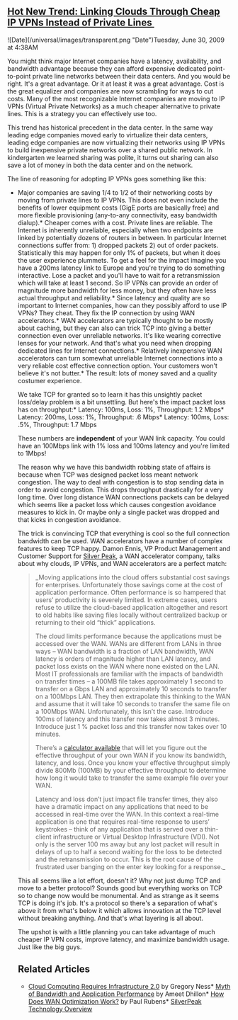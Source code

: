 ## [Hot New Trend: Linking Clouds Through Cheap IP VPNs Instead of Private Lines ](/blog/2009/6/30/hot-new-trend-linking-clouds-through-cheap-ip-vpns-instead-o.html)

<div class="journal-entry-tag journal-entry-tag-post-title"><span class="posted-on">![Date](/universal/images/transparent.png "Date")Tuesday, June 30, 2009 at 4:38AM</span></div>

<div class="body">

You might think major Internet companies have a latency, availability, and bandwidth advantage because they can afford expensive dedicated point-to-point private line networks between their data centers. And you would be right. It's a great advantage. Or it at least it was a great advantage. Cost is the great equalizer and companies are now scrambling for ways to cut costs. Many of the most recognizable Internet companies are moving to IP VPNs (Virtual Private Networks) as a much cheaper alternative to private lines. This is a strategy you can effectively use too.  

This trend has historical precedent in the data center. In the same way leading edge companies moved early to virtualize their data centers, leading edge companies are now virtualizing their networks using IP VPNs to build inexpensive private networks over a shared public network. In kindergarten we learned sharing was polite, it turns out sharing can also save a lot of money in both the data center and on the network.  

The line of reasoning for adopting IP VPNs goes something like this:

*   Major companies are saving 1/4 to 1/2 of their networking costs by moving from private lines to IP VPNs. This does not even include the benefits of lower equipment costs (GigE ports are basically free) and more flexible provisioning (any-to-any connectivity, easy bandwidth dialup).*   Cheaper comes with a cost. Private lines are reliable. The Internet is inherently unreliable, especially when two endpoints are linked by potentially dozens of routers in between. In particular Internet connections suffer from: 1) dropped packets 2) out of order packets. Statistically this may happen for only 1% of packets, but when it does the user experience plummets. To get a feel for the impact imagine you have a 200ms latency link to Europe and you're trying to do something interactive. Lose a packet and you'll have to wait for a retransmission which will take at least 1 second. So IP VPNs can provide an order of magnitude more bandwidth for less money, but they often have less actual throughput and reliability.*   Since latency and quality are so important to Internet companies, how can they possibly afford to use IP VPNs? They cheat. They fix the IP connection by using WAN accelerators.*   WAN accelerators are typically thought to be mostly about caching, but they can also can trick TCP into giving a better connection even over unreliable networks. It's like wearing corrective lenses for your network. And that's what you need when dropping dedicated lines for Internet connections.*   Relatively inexpensive WAN accelerators can turn somewhat unreliable Internet connections into a very reliable cost effective connection option. Your customers won't believe it's not butter.*   The result: lots of money saved and a quality costumer experience.  

    We take TCP for granted so to learn it has this unsightly packet loss/delay problem is a bit unsettling. But here's the impact packet loss has on throughput:*   Latency: 100ms, Loss: 1%, Throughput: 1.2 Mbps*   Latency: 200ms, Loss: 1%, Throughput: .6 Mbps*   Latency: 100ms, Loss: .5%, Throughput: 1.7 Mbps  

    These numbers are **independent** of your WAN link capacity. You could have an 100Mbps link with 1% loss and 100ms latency and you're limited to 1Mbps!  

    The reason why we have this bandwidth robbing state of affairs is because when TCP was designed packet loss meant network congestion. The way to deal with congestion is to stop sending data in order to avoid congestion. This drops throughput drastically for a very long time. Over long distance WAN connections packets can be delayed which seems like a packet loss which causes congestion avoidance measures to kick in. Or maybe only a single packet was dropped and that kicks in congestion avoidance.  

    The trick is convincing TCP that everything is cool so the full connection bandwidth can be used. WAN accelerators have a number of complex features to keep TCP happy. Damon Ennis, VP Product Management and Customer Support for [Silver Peak](http://www.silver-peak.com/), a WAN accelerator company, talks about why clouds, IP VPNs, and WAN accelerators are a perfect match:

    > _Moving applications into the cloud offers substantial cost savings for enterprises. Unfortunately those savings come at the cost of application performance. Often performance is so hampered that users’ productivity is severely limited. In extreme cases, users refuse to utilize the cloud-based application altogether and resort to old habits like saving files locally without centralized backup or returning to their old “thick” applications.  
    >   
    > The cloud limits performance because the applications must be accessed over the WAN. WANs are different from LANs in three ways – WAN bandwidth is a fraction of LAN bandwidth, WAN latency is orders of magnitude higher than LAN latency, and packet loss exists on the WAN where none existed on the LAN. Most IT professionals are familiar with the impacts of bandwidth on transfer times – a 100MB file takes approximately 1 second to transfer on a Gbps LAN and approximately 10 seconds to transfer on a 100Mbps LAN. They then extrapolate this thinking to the WAN and assume that it will take 10 seconds to transfer the same file on a 100Mbps WAN. Unfortunately, this isn’t the case. Introduce 100ms of latency and this transfer now takes almost 3 minutes. Introduce just 1 % packet loss and this transfer now takes over 10 minutes.  
    >   
    > There’s a [calculator available]( http://www.silver-peak.com/calculator/) that will let you figure out the effective throughput of your own WAN if you know its bandwidth, latency, and loss. Once you know your effective throughput simply divide 800Mb (100MB) by your effective throughput to determine how long it would take to transfer the same example file over your WAN.  
    >   
    > Latency and loss don’t just impact file transfer times, they also have a dramatic impact on any applications that need to be accessed in real-time over the WAN. In this context a real-time application is one that requires real-time response to users’ keystrokes – think of any application that is served over a thin-client infrastructure or Virtual Desktop Infrastructure (VDI). Not only is the server 100 ms away but any lost packet will result in delays of up to half a second waiting for the loss to be detected and the retransmission to occur. This is the root cause of the frustrated user banging on the enter key looking for a response._

    This all seems like a lot effort, doesn't it? Why not just dump TCP and move to a better protocol? Sounds good but everything works on TCP so to change now would be monumental. And as strange as it seems TCP is doing it's job. It's a protocol so there's a separation of what's above it from what's below it which allows innovation at the TCP level without breaking anything. And that's what layering is all about.  

    The upshot is with a little planning you can take advantage of much cheaper IP VPN costs, improve latency, and maximize bandwidth usage. Just like the big guys.  

    ## Related Articles

    *   [Cloud Computing Requires Infrastructure 2.0](http://seekingalpha.com/article/98119-cloud-computing-requires-infrastructure-2-0#%20-%20Cloud%20Computing%20Requires%20Infrastructure%202.0) by Gregory Ness*   [Myth of Bandwidth and Application Performance](http://media.podtech.net/media/2006/12/PID_001545/Podtech_t_1580-the-myth-of-bandwidth-a.html) by Ameet Dhillon*   [How Does WAN Optimization Work?](http://www.enterprisenetworkingplanet.com/_featured/article.php/3816601/How-Does-WAN-Optimization-Work.htm) by Paul Rubens*   [SilverPeak Technology Overview](http://www.silver-peak.com/assets/download/pdf/wp_SilverPeak_Technology_Overview.pdf)</div>